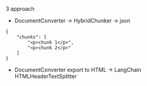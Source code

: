 
3 approach
- DocumentConverter -> HybridChunker -> json
```
{
    "chunks": [
        "<p>chunk 1</p>",
        "<p>chunk 2</p>"
    ]
}
```
- DocumentConverter export to HTML -> LangChain HTMLHeaderTextSplitter